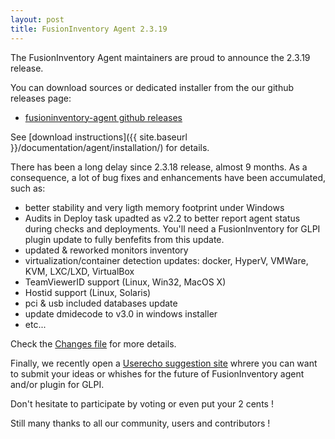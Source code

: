 ```yaml
---
layout: post
title: FusionInventory Agent 2.3.19
---
```


The FusionInventory Agent maintainers are proud to announce the 2.3.19 release.

You can download sources or dedicated installer from the our github releases page:

* [fusioninventory-agent github releases](https://github.com/fusioninventory/fusioninventory-agent/releases/tag/2.3.19)

See [download instructions]({{ site.baseurl }}/documentation/agent/installation/) for details.

There has been a long delay since 2.3.18 release, almost 9 months. As a consequence, a lot of bug fixes and enhancements have been accumulated, such as:

- better stability and very ligth memory footprint under Windows
- Audits in Deploy task upadted as v2.2 to better report agent status during
  checks and deployments. You'll need a FusionInventory for GLPI plugin update
  to fully benfefits from this update.
- updated & reworked monitors inventory
- virtualization/container detection updates: docker, HyperV, VMWare, KVM, LXC/LXD, VirtualBox
- TeamViewerID support (Linux, Win32, MacOS X)
- Hostid support (Linux, Solaris)
- pci & usb included databases update
- update dmidecode to v3.0 in windows installer
- etc...

Check the [Changes file](https://github.com/fusioninventory/fusioninventory-agent/blob/2.3.19/Changes) for more details.

Finally, we recently open a [Userecho suggestion site](http://fusioninventory.userecho.com/) whrere you can want to submit your ideas or whishes for the future of FusionInventory agent and/or plugin for GLPI.

Don't hesitate to participate by voting or even put your 2 cents !

Still many thanks to all our community, users and contributors !